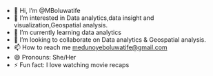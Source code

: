 - 👋 Hi, I’m @MBoluwatife
- 👀 I’m interested in Data analytics,data insight and visualization,Geospatial analysis.
- 🌱 I’m currently learning data analytics 
- 💞️ I’m looking to collaborate on Data analytics & Geospatial analysis.
- 📫 How to reach me medunoyeboluwatife@gmail.com
- 😄 Pronouns: She/Her
- ⚡ Fun fact: I love watching movie recaps

<!---
MBoluwatife/MBoluwatife is a ✨ special ✨ repository because its `README.md` (this file) appears on your GitHub profile.
You can click the Preview link to take a look at your changes.
--->

